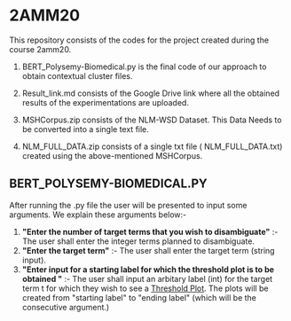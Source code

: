 # 2AMM20
This repository consists of the codes for the project created during the course 2amm20.

  1) BERT_Polysemy-Biomedical.py is the final code of our approach to obtain contextual cluster files.

  2) Result_link.md consists of the Google Drive link where all the obtained results of the experimentations are uploaded.

  3) MSHCorpus.zip consists of the NLM-WSD Dataset. This Data Needs to be converted into a single text file.

  4) NLM_FULL_DATA.zip consists of a single txt file ( NLM_FULL_DATA.txt) created using the above-mentioned MSHCorpus.
  
## BERT_POLYSEMY-BIOMEDICAL.PY
After running the .py file the user will be presented to input some arguments. We explain these arguments below:-
1) **"Enter the number of target terms that you wish to disambiguate"** :- The user shall enter the integer terms planned to disambiguate.
2) **"Enter the target term"** :- The user shall enter the target term (string input).
3) **"Enter input for a starting label for which the threshold plot is to be obtained "** :- The user shall input an arbitary label (int) for the target term t for which they wish to see a [Threshold Plot](https://github.com/a-moharil/2AMM20/blob/main/cold_1_cluster1__label_37_scatter.png). The plots will be created from "starting label" to "ending label" (which will be the consecutive argument.) 

